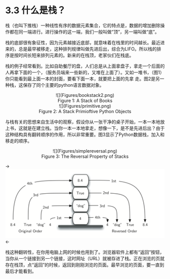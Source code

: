 # 3.3 什么是栈？

栈（也叫下推栈）一种线性有序的数据元素集合，它的特点是，数据的增加删除操作都在同一端进行。进行操作的这一端，我们一般叫做“顶”，另一端叫做“底”。

栈的底部很有象征性，因为元素越接近底部，就意味着在栈里的时间越长。最近进来的，总是最早被移走，这种排列规律叫做先进后出，综合为LIFO。所以栈的排序是按时间长短来排列元素的。新来的在栈顶，老家伙们在栈底。

栈的例子经常看到。比如自助餐厅的盘，人们总是从上面拿盘子，拿走一个后面的人再拿下面的一个，（服务员端来一些新的，又堆在上面了）。又如一堆书，（图1）你只能看到最上面一本的封面，要看下面一本，就要把上面的先拿 走。图2是另一种栈，这保存了同个主要的python语言数据对象。

<center>![](Figures/bookstack2.png)</center>

<center>Figure 1: A Stack of Books</center>

<center>![](Figures/primitive.png)</center>

<center>Figure 2: A Stack  Primioftive Python Objects</center>

与栈有关的思想来自生活中的观察，假设你从一张干净的桌子开始，一本一本地放上书，这就是在建立栈。当你一本一本地拿走，想像一下，是不是先进后出？由于这种结构具有翻转顺序的作用，所以非常重要。图3显示了Python数据栈，加入和移走的顺序。

<center>![](Figures/simplereversal.png)</center>

<center>Figure 3: The Reversal Property of Stacks</center>

->![alt text](Figures/simplereversal.png)<-

栈这种翻转性，在你用电脑上网的时候也用到了。浏览器软件上都有“返回”按钮，当你从一个链接到另一个链接，这时网址（URL）就被存进了栈。正在浏览的页就存在栈顶，点“返回”的时候，返回到刚刚浏览的页面。最早浏览的页面，要一直到最后才能看到。

